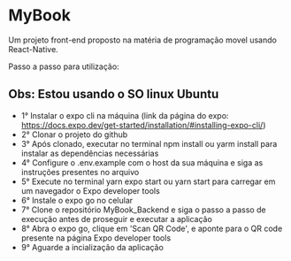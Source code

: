 # MyBook
Um projeto front-end proposto na matéria de programação movel usando React-Native.

Passo a passo para utilização:

Obs: Estou usando o SO linux Ubuntu
---

- 1° Instalar o expo cli na máquina (link da página do expo: <https://docs.expo.dev/get-started/installation/#installing-expo-cli/>)
- 2° Clonar o projeto do github
- 3° Após clonado, executar no terminal npm install ou yarm install para instalar as dependências necessárias
- 4° Configure o .env.example com o host da sua máquina e siga as instruções presentes no arquivo
- 5° Execute no terminal yarn expo start ou yarn start para carregar em um navegador o Expo developer tools
- 6° Instale o expo go no celular
- 7° Clone o repositório MyBook_Backend e siga o passo a passo de execução antes de proseguir e executar a aplicação
- 8° Abra o expo go, clique em 'Scan QR Code', e aponte para o QR code presente na página Expo developer tools
- 9° Aguarde a incialização da aplicação
